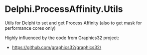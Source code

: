 # Delphi.ProcessAffinity.Utils
Utils for Delphi to set and get Process Affinity (also to get mask for performance cores only)

Highly influenced by the code from Graphics32 project:

  - https://github.com/graphics32/graphics32/

